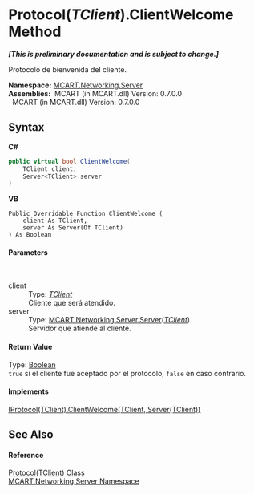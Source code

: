# Protocol(*TClient*).ClientWelcome Method 
 _**\[This is preliminary documentation and is subject to change.\]**_

Protocolo de bienvenida del cliente.

**Namespace:**&nbsp;<a href="720af18e-2a17-584a-1ca8-e0e39906cbff">MCART.Networking.Server</a><br />**Assemblies:**&nbsp;&nbsp;MCART (in MCART.dll) Version: 0.7.0.0<br />&nbsp;&nbsp;MCART (in MCART.dll) Version: 0.7.0.0<br />

## Syntax

**C#**<br />
``` C#
public virtual bool ClientWelcome(
	TClient client,
	Server<TClient> server
)
```

**VB**<br />
``` VB
Public Overridable Function ClientWelcome ( 
	client As TClient,
	server As Server(Of TClient)
) As Boolean
```


#### Parameters
&nbsp;<dl><dt>client</dt><dd>Type: <a href="eb8a8439-34cc-e54c-0261-f6511c64af26">*TClient*</a><br />Cliente que será atendido.</dd><dt>server</dt><dd>Type: <a href="6fa3083a-c860-4cc8-7bad-c8d06352c50b">MCART.Networking.Server.Server</a>(<a href="eb8a8439-34cc-e54c-0261-f6511c64af26">*TClient*</a>)<br />Servidor que atiende al cliente.</dd></dl>

#### Return Value
Type: <a href="http://msdn2.microsoft.com/es-es/library/a28wyd50" target="_blank">Boolean</a><br />`true` si el cliente fue aceptado por el protocolo, `false` en caso contrario.

#### Implements
<a href="c25f7884-2f2e-8100-8c41-f9ac01801e08">IProtocol(TClient).ClientWelcome(TClient, Server(TClient))</a><br />

## See Also


#### Reference
<a href="eb8a8439-34cc-e54c-0261-f6511c64af26">Protocol(TClient) Class</a><br /><a href="720af18e-2a17-584a-1ca8-e0e39906cbff">MCART.Networking.Server Namespace</a><br />